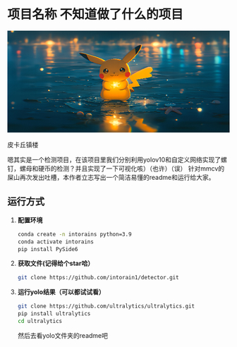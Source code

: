 # 项目名称 不知道做了什么的项目

![项目图片](11.png) 

皮卡丘镇楼

嗯其实是一个检测项目，在该项目里我们分别利用yolov10和自定义网络实现了螺钉，螺母和硬币的检测？并且实现了一下可视化咳）（也许）（误）
针对mmcv的屎山再次发出吐槽，本作者立志写出一个简洁易懂的readme和运行给大家。

## 运行方式
1. **配置环境**

   ```bash
   conda create -n intorains python=3.9
   conda activate intorains
   pip install PySide6
2. **获取文件(记得给个star哈）**
   ```bash
   git clone https://github.com/intorain1/detector.git
   
2. **运行yolo结果（可以都试试看）**
   ```bash
   git clone https://github.com/ultralytics/ultralytics.git
   pip install ultralytics
   cd ultralytics
   ```
   然后去看yolo文件夹的readme吧
   
